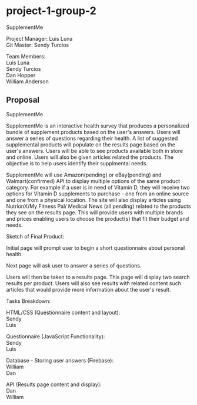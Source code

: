 # project-1-group-2

SupplementMe					
					
Project Manager: Luis Luna					
Git Master: Sendy Turcios					
					
					
Team Members:					
Luis Luna					
Sendy Turcios					
Dan Hopper					
William Anderson					
					
## Proposal					
					
SupplementMe					
					
SupplementMe is an interactive health survey that produces a personalized bundle of supplement products based on the user's answers. Users will answer a series of questions regarding their health. A list of suggested supplemental products will populate on the results page based on the user's answers. Users will be able to see products available both in store and online. Users will also be given articles related the products. The objective is to help users identify their supplmental needs.					
					
SupplementMe will use Amazon(pending) or eBay(pending) and Walmart(confirmed) API to display multiple options of the same product category. For example if a user is in need of Vitamin D, they will receive two options for Vitamin D supplements to purchase - one from an online source and one from a physical location. The site will also display articles using NutrionX/My Fitness Pal/ Medical News (all pending) related to the products they see on the results page. This will provide users with multiple brands and prices enabling users to choose the product(s) that fit their budget and needs.					
					
Sketch of Final Product:					
					
Initial page will prompt user to begin a short questionnaire about personal health.					
					
Next page will ask user to answer a series of questions.					
					
Users will then be taken to a results page. This page will display two search results per product. Users will also see results with related content such articles that would provide more information about the user's result.					
					
Tasks Breakdown:					
					
HTML/CSS (Questionnaire content and layout):					
Sendy					
Luis					
					
Questionnaire (JavaScript Functionality):					
Sendy					
Luis					
					
Database - Storing user answers (Firebase):					
William					
Dan					
					
API (Results page content and display):					
Dan					
William					
					